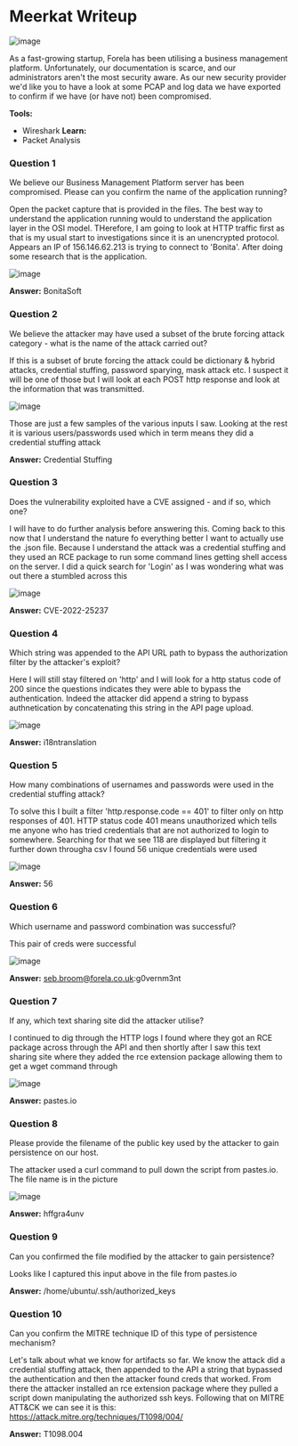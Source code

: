 # **Meerkat Writeup**
![image](https://github.com/user-attachments/assets/7329a1b1-651f-408a-bd66-0d336710367c)

As a fast-growing startup, Forela has been utilising a business management platform. Unfortunately, our documentation is scarce, and our administrators aren't the most security aware. As our new security provider we'd like you to have a look at some PCAP and log data we have exported to confirm if we have (or have not) been compromised.

**Tools:**
- Wireshark
**Learn:**
- Packet Analysis

### **Question 1**
We believe our Business Management Platform server has been compromised. Please can you confirm the name of the application running?

Open the packet capture that is provided in the files. The best way to understand the application running would to understand the application layer in the OSI model. THerefore, I am going to look at HTTP traffic first as that is my usual start to investigations since it is an unencrypted protocol. Appears an IP of 156.146.62.213 is trying to connect to 'Bonita'. After doing some research that is the application.

![image](https://github.com/user-attachments/assets/5706c013-ed9e-492e-b7b4-1ff1797a0c82)

**Answer:** BonitaSoft

### **Question 2**
We believe the attacker may have used a subset of the brute forcing attack category - what is the name of the attack carried out?

If this is a subset of brute forcing the attack could be dictionary & hybrid attacks, credential stuffing, password sparying, mask attack etc. I suspect it will be one of those but I will look at each POST http response and look at the information that was transmitted.

![image](https://github.com/user-attachments/assets/ec660524-9319-4948-810c-8372dae0cf51)

Those are just a few samples of the various inputs I saw. Looking at the rest it is various users/passwords used which in term means they did a credential stuffing attack

**Answer:** Credential Stuffing

### **Question 3**
Does the vulnerability exploited have a CVE assigned - and if so, which one?

I will have to do further analysis before answering this. Coming back to this now that I understand the nature fo everything better I want to actually use the .json file. Because I understand the attack was a credential stuffing and they used an RCE package to run some command lines getting shell access on the server. I did a quick search for 'Login' as I was wondering what was out there a stumbled across this

![image](https://github.com/user-attachments/assets/ba44e604-1910-4eaf-8d38-ac5fd36620de)

**Answer:** CVE-2022-25237

### **Question 4**
Which string was appended to the API URL path to bypass the authorization filter by the attacker's exploit?

Here I will still stay filtered on 'http' and I will look for a http status code of 200 since the questions indicates they were able to bypass the authentication. Indeed the attacker did append a string to bypass authnetication by concatenating this string in the API page upload.

![image](https://github.com/user-attachments/assets/79568c5d-af29-431e-a19c-f217c2f2a497)

**Answer:** i18ntranslation

### **Question 5**
How many combinations of usernames and passwords were used in the credential stuffing attack?

To solve this I built a filter 'http.response.code == 401' to filter only on http responses of 401. HTTP status code 401 means unauthorized which tells me anyone who has tried credentials that are not authorized to login to somewhere. Searching for that we see 118 are displayed but filtering it further down througha  csv I found 56 unique credentials were used

![image](https://github.com/user-attachments/assets/c074a045-443d-45e7-a8a2-5eab82fbf260)

**Answer:** 56

### **Question 6**
Which username and password combination was successful?

This pair of creds were successful

![image](https://github.com/user-attachments/assets/a9549d80-8a8b-4a98-84c9-83843393625e)

**Answer:** seb.broom@forela.co.uk:g0vernm3nt

### **Question 7**
If any, which text sharing site did the attacker utilise?

I continued to dig through the HTTP logs I found where they got an RCE package across through the API and then shortly after I saw this text sharing site where they added the rce extension package allowing them to get a wget command through

![image](https://github.com/user-attachments/assets/1d7574ab-85ff-4496-bb0b-069a3b6bd6f3)

**Answer:** pastes.io

### **Question 8**
Please provide the filename of the public key used by the attacker to gain persistence on our host.

The attacker used a curl command to pull down the script from pastes.io. The file name is in the picture

![image](https://github.com/user-attachments/assets/c33b1b6c-f423-48d8-a5b9-95e1b64f044b)

**Answer:** hffgra4unv

### **Question 9**
Can you confirmed the file modified by the attacker to gain persistence?

Looks like I captured this input above in the file from pastes.io

**Answer:** /home/ubuntu/.ssh/authorized_keys

### **Question 10**
Can you confirm the MITRE technique ID of this type of persistence mechanism?

Let's talk about what we know for artifacts so far. We know the attack did a credential stuffing attack, then appended to the API a string that bypassed the authentication and then the attacker found creds that worked. From there the attacker installed an rce extension package where they pulled a script down manipulating the authorized ssh keys. Following that on MITRE ATT&CK we can see it is this: https://attack.mitre.org/techniques/T1098/004/

**Answer:** T1098.004
